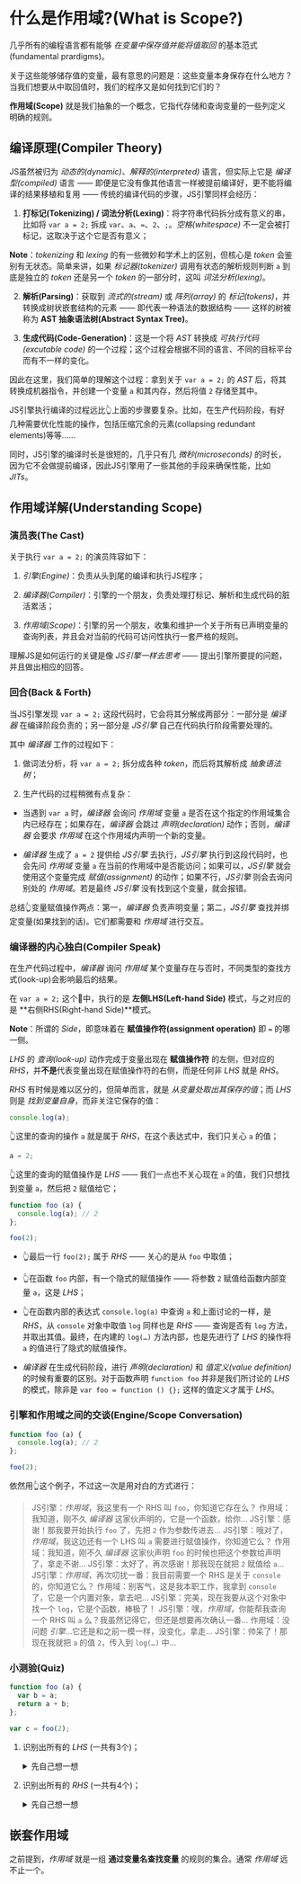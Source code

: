 # 什么是作用域?(What is Scope?)
几乎所有的编程语言都有能够 *在变量中保存值并能将值取回* 的基本范式(fundamental prardigms)。

关于这些能够储存值的变量，最有意思的问题是：这些变量本身保存在什么地方？当我们想要从中取回值时，我们的程序又是如何找到它们的？

**作用域(Scope)** 就是我们抽象的一个概念，它指代存储和查询变量的一些列定义明确的规则。

## 编译原理(Compiler Theory)
JS虽然被归为 *动态的(dynamic)*、*解释的(interpreted)* 语言，但实际上它是 *编译型(compiled)* 语言 —— 即便是它没有像其他语言一样被提前编译好，更不能将编译的结果移植和复用 —— 传统的编译代码的步骤，JS引擎同样会经历：
1. **打标记(Tokenizing) / 词法分析(Lexing)**：将字符串代码拆分成有意义的串，比如将 `var a = 2;` 拆成 `var`、`a`、`=`、`2`、`;`。*空格(whitespace)* 不一定会被打标记，这取决于这个它是否有意义；

  **Note**：*tokenizing* 和 *lexing* 的有一些微妙和学术上的区别，但核心是 *token* 会鉴别有无状态。简单来讲，如果 *标记器(tokenizer)* 调用有状态的解析规则判断 `a` 到底是独立的 *token* 还是另一个 *token* 的一部分时，这叫 *词法分析(lexing)*。

2. **解析(Parsing)**：获取到 *流式的(stream)* 或 *阵列(array)* 的 *标记(tokens)*，并转换成树状嵌套结构的元素 —— 即代表一种语法的数据结构 —— 这样的树被称为 **AST 抽象语法树(Abstract Syntax Tree)**。

3. **生成代码(Code-Generation)**：这是一个将 *AST* 转换成 *可执行代码(excutable code)* 的一个过程；这个过程会根据不同的语言、不同的目标平台而有不一样的变化。

  因此在这里，我们简单的理解这个过程：拿到关于 `var a = 2;` 的 *AST* 后，将其转换成机器指令，并创建一个变量 `a` 和其内存，然后将值 `2` 存储至其中。

JS引擎执行编译的过程远比👆上面的步骤要复杂。比如，在生产代码阶段，有好几种需要优化性能的操作，包括压缩冗余的元素(collapsing redundant elements)等等……

同时，JS引擎的编译时长是很短的，几乎只有几 *微秒(microseconds)* 的时长，因为它不会做提前编译，因此JS引擎用了一些其他的手段来确保性能，比如 *JITs*。

## 作用域详解(Understanding Scope)
### 演员表(The Cast)
关于执行 `var a = 2;` 的演员阵容如下：

1. *引擎(Engine)*：负责从头到尾的编译和执行JS程序；

2. *编译器(Compiler)*：引擎的一个朋友，负责处理打标记、解析和生成代码的脏活累活；

3. *作用域(Scope)*：引擎的另一个朋友，收集和维护一个关于所有已声明变量的查询列表，并且会对当前的代码可访问性执行一套严格的规则。

理解JS是如何运行的关键是像 *JS引擎一样去思考* —— 提出引擎所要提的问题，并且做出相应的回答。

### 回合(Back & Forth)
当JS引擎发现 `var a = 2;` 这段代码时，它会将其分解成两部分：一部分是 *编译器* 在编译阶段负责的；另一部分是 *JS引擎* 自己在代码执行阶段需要处理的。

其中 *编译器* 工作的过程如下：
1. 做词法分析，将 `var a = 2;` 拆分成各种 *token*，而后将其解析成 *抽象语法树*；

2. 生产代码的过程稍微有点复杂：
  - 当遇到 `var a` 时，*编译器* 会询问 *作用域* 变量 `a` 是否在这个指定的作用域集合内已经存在；如果存在，*编译器* 会跳过 *声明(declaration)* 动作；否则，*编译器* 会要求 *作用域* 在这个作用域内声明一个新的变量。

  - *编译器* 生成了 `a = 2` 提供给 *JS引擎* 去执行，*JS引擎* 执行到这段代码时，也会先问 *作用域* 变量 `a` 在当前的作用域中是否能访问；如果可以，*JS引擎* 就会使用这个变量完成 _赋值(assignment)_ 的动作；如果不行，*JS引擎* 则会去询问别处的 *作用域*。若是最终 *JS引擎* 没有找到这个变量，就会报错。

  总结👆变量赋值操作两点：第一，*编译器* 负责声明变量；第二，*JS引擎* 查找并绑定变量(如果找到的话)。它们都需要和 *作用域* 进行交互。

### 编译器的内心独白(Compiler Speak)
在生产代码过程中，*编译器* 询问 *作用域* 某个变量存在与否时，不同类型的查找方式(look-up)会影响最后的结果。

在 `var a = 2;` 这个🌰中，执行的是 **左侧LHS(Left-hand Side)** 模式，与之对应的是 **右侧RHS(Right-hand Side)**模式。

**Note**：所谓的 *Side*，即意味着在 **赋值操作符(assignment operation)** 即 `=` 的哪一侧。

*LHS* 的 *查询(look-up)* 动作完成于变量出现在 **赋值操作符** 的左侧，但对应的 *RHS*，并**不是**代表变量出现在赋值操作符的右侧，而是任何非 *LHS* 就是 *RHS*。

*RHS* 有时候是难以区分的，但简单而言，就是 *从变量处取出其保存的值*；而 *LHS* 则是 *找到变量自身*，而非关注它保存的值：

```javascript
console.log(a);
```
👆这里的查询的操作 `a` 就是属于 *RHS*，在这个表达式中，我们只关心 `a` 的值；

```javascript
a = 2;
```
👆这里的查询的赋值操作是 *LHS* —— 我们一点也不关心现在 `a` 的值，我们只想找到变量 `a`，然后把 `2` 赋值给它；

```javascript
function foo (a) {
  console.log(a); // 2
};

foo(2);
```
- 👆最后一行 `foo(2);` 属于 *RHS* —— 关心的是从 `foo` 中取值；

- 👆在函数 `foo` 内部，有一个隐式的赋值操作 —— 将参数 `2` 赋值给函数内部变量 `a`，这是 *LHS*；

- 👆在函数内部的表达式 `console.log(a)` 中查询 `a` 和上面讨论的一样，是 *RHS*，从 `console` 对象中取值 `log` 同样也是 *RHS* —— 查询是否有 `log` 方法，并取出其值。最终，在内建的 `log(…)` 方法内部，也是先进行了 *LHS* 的操作将 `a` 的值进行了隐式的赋值操作。

- *编译器* 在生成代码阶段，进行 *声明(declaration)* 和 *值定义(value definition)* 的时候有重要的区别。对于函数声明 `function foo` 并非是我们所讨论的 *LHS* 的模式，除非是 `var foo = function () {};` 这样的值定义才属于 *LHS*。

### 引擎和作用域之间的交谈(Engine/Scope Conversation)
```javascript
function foo (a) {
  console.log(a); // 2
};

foo(2);
```
依然用👆这个例子，不过这一次是用对白的方式进行：
> JS引擎：*作用域*，我这里有一个 RHS 叫 `foo`，你知道它存在么？
> 作用域：我知道，刚不久 *编译器* 这家伙声明的，它是一个函数，给你…
> JS引擎：感谢！那我要开始执行 `foo` 了，先把 `2` 作为参数传进去…
> JS引擎：哦对了，*作用域*，我这边还有一个 LHS 叫 `a` 需要进行赋值操作，你知道它么？
> 作用域：我知道，刚不久 *编译器* 这家伙声明 `foo` 的时候也把这个参数给声明了，拿走不谢…
> JS引擎：太好了，再次感谢！那我现在就把 `2` 赋值给 `a`…
> JS引擎：*作用域*，再次叨扰一番：我目前需要一个 RHS 是关于 `console` 的，你知道它么？
> 作用域：别客气，这是我本职工作，我拿到 `console` 了，它是一个内置对象，拿去吧…
> JS引擎：完美，现在我要从这个对象中找一个 `log`，它是个函数，棒极了！
> JS引擎：嘿，*作用域*，你能帮我查询一个 RHS 叫 `a` 么？我虽然记得它，但还是想要再次确认一番…
> 作用域：没问题 *引擎*…它还是和之前一模一样，没变化，拿走…
> JS引擎：帅呆了！那现在我就把 `a` 的值 `2`，传入到 `log(…)` 中…

### 小测验(Quiz)
```javascript
function foo (a) {
  var b = a;
  return a + b;
};

var c = foo(2);
```
1. 识别出所有的 *LHS* (一共有3个)；
   <details>
   <summary>先自己想一想</summary>

   - 将 `foo` 调用的返回值赋值给 `c`；

   - 将 `2` 赋值给函数参数 `a`；

   - 将参数 `a` 赋值给 `foo` 内部的变量 `b`。
   </details>


2. 识别出所有的 *RHS* (一共有4个)；
   <details>
   <summary>先自己想一想</summary>

   - 调用函数 `foo(…)`；

   - 将参数 `a` 取值赋值给变量 `b`；

   - 在 `+` 操作中，取值参数 `a`

   - 在 `+` 操作中，取值变量 `b`
   </details>


## 嵌套作用域
之前提到，*作用域* 就是一组 **通过变量名查找变量** 的规则的集合。通常 *作用域* 远不止一个。